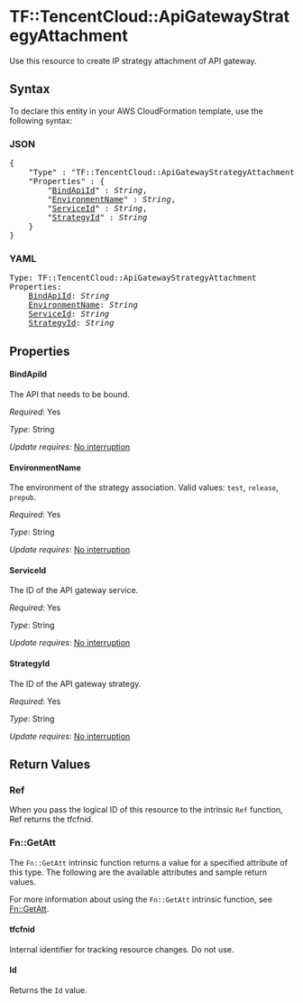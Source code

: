 # TF::TencentCloud::ApiGatewayStrategyAttachment

Use this resource to create IP strategy attachment of API gateway.

## Syntax

To declare this entity in your AWS CloudFormation template, use the following syntax:

### JSON

<pre>
{
    "Type" : "TF::TencentCloud::ApiGatewayStrategyAttachment",
    "Properties" : {
        "<a href="#bindapiid" title="BindApiId">BindApiId</a>" : <i>String</i>,
        "<a href="#environmentname" title="EnvironmentName">EnvironmentName</a>" : <i>String</i>,
        "<a href="#serviceid" title="ServiceId">ServiceId</a>" : <i>String</i>,
        "<a href="#strategyid" title="StrategyId">StrategyId</a>" : <i>String</i>
    }
}
</pre>

### YAML

<pre>
Type: TF::TencentCloud::ApiGatewayStrategyAttachment
Properties:
    <a href="#bindapiid" title="BindApiId">BindApiId</a>: <i>String</i>
    <a href="#environmentname" title="EnvironmentName">EnvironmentName</a>: <i>String</i>
    <a href="#serviceid" title="ServiceId">ServiceId</a>: <i>String</i>
    <a href="#strategyid" title="StrategyId">StrategyId</a>: <i>String</i>
</pre>

## Properties

#### BindApiId

The API that needs to be bound.

_Required_: Yes

_Type_: String

_Update requires_: [No interruption](https://docs.aws.amazon.com/AWSCloudFormation/latest/UserGuide/using-cfn-updating-stacks-update-behaviors.html#update-no-interrupt)

#### EnvironmentName

The environment of the strategy association. Valid values: `test`, `release`, `prepub`.

_Required_: Yes

_Type_: String

_Update requires_: [No interruption](https://docs.aws.amazon.com/AWSCloudFormation/latest/UserGuide/using-cfn-updating-stacks-update-behaviors.html#update-no-interrupt)

#### ServiceId

The ID of the API gateway service.

_Required_: Yes

_Type_: String

_Update requires_: [No interruption](https://docs.aws.amazon.com/AWSCloudFormation/latest/UserGuide/using-cfn-updating-stacks-update-behaviors.html#update-no-interrupt)

#### StrategyId

The ID of the API gateway strategy.

_Required_: Yes

_Type_: String

_Update requires_: [No interruption](https://docs.aws.amazon.com/AWSCloudFormation/latest/UserGuide/using-cfn-updating-stacks-update-behaviors.html#update-no-interrupt)

## Return Values

### Ref

When you pass the logical ID of this resource to the intrinsic `Ref` function, Ref returns the tfcfnid.

### Fn::GetAtt

The `Fn::GetAtt` intrinsic function returns a value for a specified attribute of this type. The following are the available attributes and sample return values.

For more information about using the `Fn::GetAtt` intrinsic function, see [Fn::GetAtt](https://docs.aws.amazon.com/AWSCloudFormation/latest/UserGuide/intrinsic-function-reference-getatt.html).

#### tfcfnid

Internal identifier for tracking resource changes. Do not use.

#### Id

Returns the <code>Id</code> value.

